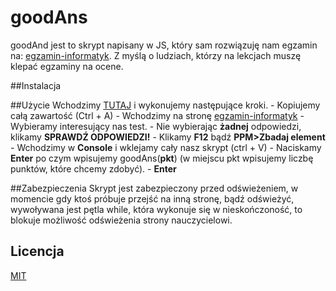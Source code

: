 # goodAns
goodAnd jest to skrypt napisany w JS, który sam rozwiązuję nam egzamin na: [egzamin-informatyk](http://egzamin-informatyk.pl/ee08-ee09-e12-e13-e14-testy-egzamin-zawodowy). Z myślą o ludziach, którzy na lekcjach muszę klepać egzaminy na ocene.

##Instalacja
<Nie trzeba>

##Użycie
Wchodzimy [TUTAJ](https://trxdw.github.io/goodAns/goodAns.js) i wykonujemy następujące kroki.
    - Kopiujemy całą zawartość (Ctrl + A)
    - Wchodzimy na stronę [egzamin-informatyk](http://egzamin-informatyk.pl/ee08-ee09-e12-e13-e14-testy-egzamin-zawodowy)
    - Wybieramy interesujący nas test.
    - Nie wybierając **żadnej** odpowiedzi, klikamy **SPRAWDŹ ODPOWIEDZI!**
    - Klikamy **F12** bądź **PPM>Zbadaj element**
    - Wchodzimy w **Console** i wklejamy cały nasz skrypt (ctrl + V)
    - Naciskamy **Enter** po czym wpisujemy goodAns(**pkt**) (w miejscu pkt wpisujemy liczbę punktów, które chcemy zdobyć).
    - **Enter**

##Zabezpieczenia
Skrypt jest zabezpieczony przed odświeżeniem, w momencie gdy ktoś próbuje przejść na inną stronę, bądź odświeżyć, wywoływana jest pętla while, która wykonuje się w nieskończoność, to blokuje możliwość odświeżenia strony nauczycielowi.
## Licencja
[MIT](https://choosealicense.com/licenses/mit/)